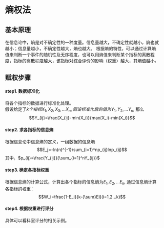 # 熵权法
## 基本原理
在信息论中，熵是对不确定性的一种度量。信息量越大，不确定性就越小，熵也就越小；信息量越小，不确定性越大，熵也越大。
根据熵的特性，可以通过计算熵值来判断一个事件的随机性及无序程度，也可以用熵值来判断某个指标的离散程度，指标的离散程度越大，该指标对综合评价的影响（权重）越大，其熵值越小。

## 赋权步骤
#### step1. 数据标准化
将各个指标的数据进行标准化处理。  
假设给定了$k个指标X_1,X_2,X_3,...X_n,假设标准化后的值为Y_1,Y_2,...Y_n$, 那么  
  $$Y_{ij}=\frac{X_{ij}-min(X_i)}{max(X_i)-min(X_i)}$$  
#### step2. 求各指标的信息熵
根据信息论中信息熵的定义，一组数据的信息熵  
$$E_j=-ln(n)^{-1}\sum_{i=1}^np_{ij}lnp_{ij}$$
其中，$p_{ij}=\frac{Y_{ij}}{\sum_{i=1}^nY_{ij}}$  
 #### step3. 确定各指标权重
 根据信息熵的计算公式，计算出各个指标的信息熵为$E_1,E_2,...E_k$, 通过信息熵计算各指标的权重：
 $$W_i=\frac{1-E_i}{k-{\sum}Ei}(i=1,2...k)$$
 #### step4. 根据权重进行评分
 具体可以看科室评分的相关示例。



